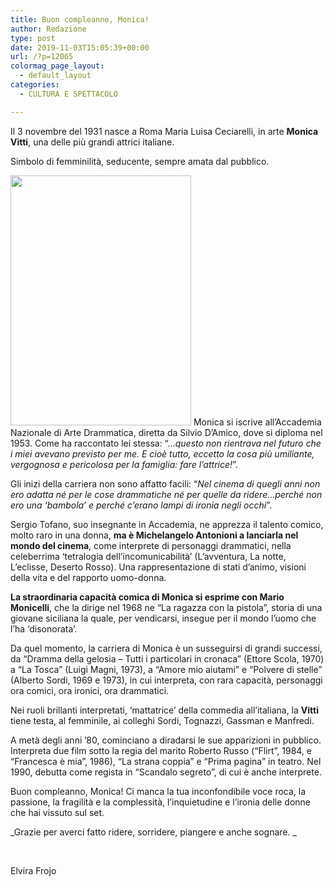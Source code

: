```yaml
---
title: Buon compleanno, Monica!
author: Redazione
type: post
date: 2019-11-03T15:05:39+00:00
url: /?p=12065
colormag_page_layout:
  - default_layout
categories:
  - CULTURA E SPETTACOLO

---
```

Il 3 novembre del 1931 nasce a Roma Maria Luisa Ceciarelli, in arte **Monica Vitti**, una delle più grandi attrici italiane.

Simbolo di femminilità, seducente, sempre amata dal pubblico.

<img decoding="async" loading="lazy" class="alignleft wp-image-12066" src="https://progressonline.it/wp-content/uploads/2019/11/Monica_Vitti_70-217x300.jpg" alt="" width="289" height="400" /> Monica si iscrive all’Accademia Nazionale di Arte Drammatica, diretta da Silvio D’Amico, dove si diploma nel 1953. Come ha raccontato lei stessa: “…_questo non rientrava nel futuro che i miei avevano previsto per me. E cioè tutto, eccetto la cosa più umiliante, vergognosa e pericolosa per la famiglia: fare l’attrice!_”.

Gli inizi della carriera non sono affatto facili: “_Nel cinema di quegli anni non ero adatta né per le cose drammatiche né per quelle da ridere…perché non ero una ‘bambola’ e perché c’erano lampi di ironia negli occhi_”.

Sergio Tofano, suo insegnante in Accademia, ne apprezza il talento comico, molto raro in una donna, **ma è Michelangelo Antonioni a lanciarla nel mondo del cinema**, come interprete di personaggi drammatici, nella celeberrima ‘tetralogia dell’incomunicabilità’ (L’avventura, La notte, L’eclisse, Deserto Rosso). Una rappresentazione di stati d’animo, visioni della vita e del rapporto uomo-donna.

**La straordinaria capacità comica di Monica si esprime con Mario Monicelli**, che la dirige nel 1968 ne “La ragazza con la pistola”, storia di una giovane siciliana la quale, per vendicarsi, insegue per il mondo l’uomo che l’ha ‘disonorata’.

Da quel momento, la carriera di Monica è un susseguirsi di grandi successi, da “Dramma della gelosia – Tutti i particolari in cronaca” (Ettore Scola, 1970) a “La Tosca” (Luigi Magni, 1973), a “Amore mio aiutami” e “Polvere di stelle” (Alberto Sordi, 1969 e 1973), in cui interpreta, con rara capacità, personaggi ora comici, ora ironici, ora drammatici.

Nei ruoli brillanti interpretati, ‘mattatrice’ della commedia all’italiana, la **Vitti** tiene testa, al femminile, ai colleghi Sordi, Tognazzi, Gassman e Manfredi.

A metà degli anni ’80, cominciano a diradarsi le sue apparizioni in pubblico. Interpreta due film sotto la regia del marito Roberto Russo (“Flirt”, 1984, e “Francesca è mia”, 1986), “La strana coppia” e “Prima pagina” in teatro. Nel 1990, debutta come regista in “Scandalo segreto”, di cui è anche interprete.

Buon compleanno, Monica! Ci manca la tua inconfondibile voce roca, la passione, la fragilità e la complessità, l’inquietudine e l’ironia delle donne che hai vissuto sul set.

_Grazie per averci fatto ridere, sorridere, piangere e anche sognare. _

&nbsp;

Elvira Frojo